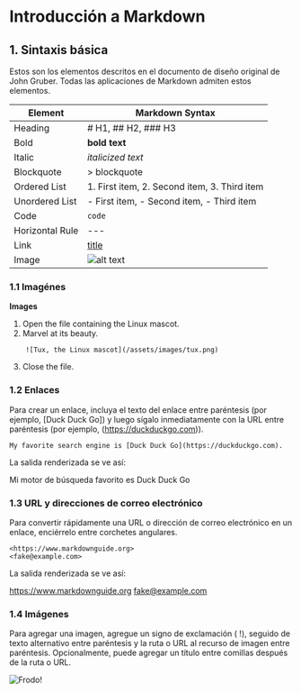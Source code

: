 # Introducción a Markdown


## 1. Sintaxis básica

Estos son los elementos descritos en el documento de diseño original de John Gruber. Todas las aplicaciones de Markdown admiten estos elementos.


| Element |	Markdown Syntax |
|---------|-----------------|
| Heading |	# H1, ## H2, ### H3 |
| Bold | **bold text** |
| Italic | *italicized text* |
| Blockquote | > blockquote |
| Ordered List | 1. First item, 2. Second item, 3. Third item |
| Unordered List | - First item, - Second item, - Third item |
| Code | `code` |
| Horizontal Rule |	--- |
| Link | [title](https://www.example.com) |
| Image | ![alt text](image.jpg) |


### 1.1 Imagénes

**Images**

1. Open the file containing the Linux mascot.
2. Marvel at its beauty.

```
    ![Tux, the Linux mascot](/assets/images/tux.png)
``` 

3. Close the file.


### 1.2 Enlaces

Para crear un enlace, incluya el texto del enlace entre paréntesis (por ejemplo, [Duck Duck Go]) y luego sígalo inmediatamente con la URL entre paréntesis (por ejemplo, (https://duckduckgo.com)).

``` 
My favorite search engine is [Duck Duck Go](https://duckduckgo.com).
``` 

La salida renderizada se ve así:

Mi motor de búsqueda favorito es Duck Duck Go


### 1.3 URL y direcciones de correo electrónico

Para convertir rápidamente una URL o dirección de correo electrónico en un enlace, enciérrelo entre corchetes angulares.

``` 
<https://www.markdownguide.org>
<fake@example.com>
``` 

La salida renderizada se ve así:

https://www.markdownguide.org
fake@example.com


### 1.4 Imágenes

Para agregar una imagen, agregue un signo de exclamación ( !), seguido de texto alternativo entre paréntesis y la ruta o URL al recurso de imagen entre paréntesis. Opcionalmente, puede agregar un título entre comillas después de la ruta o URL.

![Frodo!](Markdown/frodo.jpg "Frodo")





